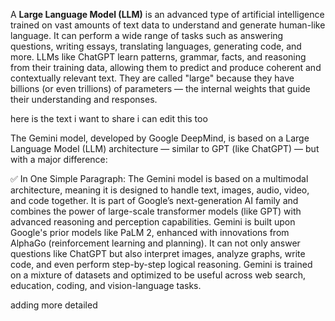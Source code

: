 A **Large Language Model (LLM)** is an advanced type of artificial intelligence trained on vast amounts of text data to understand and generate human-like language. It can perform a wide range of tasks such as answering questions, writing essays, translating languages, generating code, and more. LLMs like ChatGPT learn patterns, grammar, facts, and reasoning from their training data, allowing them to predict and produce coherent and contextually relevant text. They are called "large" because they have billions (or even trillions) of parameters — the internal weights that guide their understanding and responses.

here is the text i want to share
i can edit this too

The Gemini model, developed by Google DeepMind, is based on a Large Language Model (LLM) architecture — similar to GPT (like ChatGPT) — but with a major difference:

✅ In One Simple Paragraph:
The Gemini model is based on a multimodal architecture, meaning it is designed to handle text, images, audio, video, and code together. It is part of Google’s next-generation AI family and combines the power of large-scale transformer models (like GPT) with advanced reasoning and perception capabilities. Gemini is built upon Google's prior models like PaLM 2, enhanced with innovations from AlphaGo (reinforcement learning and planning). It can not only answer questions like ChatGPT but also interpret images, analyze graphs, write code, and even perform step-by-step logical reasoning. Gemini is trained on a mixture of datasets and optimized to be useful across web search, education, coding, and vision-language tasks.

adding more detailed
